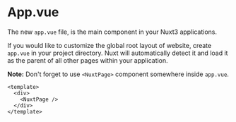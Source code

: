 # App.vue

The new `app.vue` file, is the main component in your Nuxt3 applications.

If you would like to customize the global root layout of website, create `app.vue` in your project directory. Nuxt will automatically detect it and load it as the parent of all other pages within your application.

**Note:** Don't forget to use `<NuxtPage>` component somewhere inside `app.vue`.

```vue [app.vue]
<template>
  <div>
    <NuxtPage />
  </div>
</template>
```
